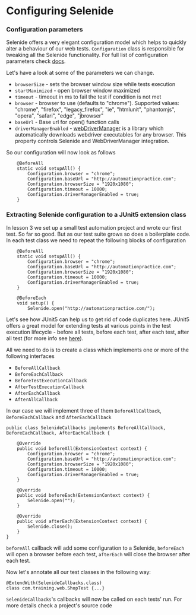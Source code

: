 # Configuring Selenide

### Configuration parameters
Selenide offers a very elegant configuration model which helps to quickly alter a behaviour of our web tests. `Configuration` class is responsible for tweaking all the Selenide functionality. For full list of configuration parameters check [docs](https://com.example.web.selenide.org/javadoc/current/index.html?com/codeborne/com.example.web.selenide/Configuration.html).

Let's have a look at some of the parameters we can change.
* `browserSize` - sets the browser window size while tests execution
* `startMaximized` - open browser window maximized
* `timeout` - timeout in ms to fail the test if condition is not met
* `browser` - browser to use (defaults to "chrome"). Supported values: "chrome", "firefox", "legacy_firefox", "ie", "htmlunit", "phantomjs", "opera", "safari", "edge", "jbrowser"
* `baseUrl` - Base url for open() function calls
* `driverManagerEnabled` - [webDriverManager](https://github.com/bonigarcia/webdrivermanager) is a library which automatically downloads webdriver executables for any browser. This property controls Selenide and WebDriverManager integration.

So our configuration will now look as follows
```aidl
    @BeforeAll
    static void setupAll() {
        Configuration.browser = "chrome";
        Configuration.baseUrl = "http://automationpractice.com";
        Configuration.browserSize = "1920x1080";
        Configuration.timeout = 10000;
        Configuration.driverManagerEnabled = true;
    }
```  

### Extracting Selenide configuration to a JUnit5 extension class
In lesson 3 we set up a small test automation project and wrote our first test.
So far so good. But as our test suite grows so does a boilerplate code. In each test class we need to repeat the following blocks of configuration
```
    @BeforeAll
    static void setupAll() {
        Configuration.browser = "chrome";
        Configuration.baseUrl = "http://automationpractice.com";
        Configuration.browserSize = "1920x1080";
        Configuration.timeout = 10000;
        Configuration.driverManagerEnabled = true;
    }

    @BeforeEach
    void setup() {
        Selenide.open("http://automationpractice.com/");
```
Let's see how JUnit5 can help us to get rid of code duplicates here.
JUnit5 offers a great model for extending tests at various points in the test execution lifecycle - before all tests, before each test, after each test, after all test (for more info see [here](https://junit.org/junit5/docs/current/user-guide/#extensions-lifecycle-callbacks)).
 
 All we need to do is to create a class which implements one or more of the following interfaces
* `BeforeAllCallback`
* `BeforeEachCallback`
* `BeforeTestExecutionCallback`
* `AfterTestExecutionCallback`
* `AfterEachCallback`
* `AfterAllCallback`

In our case we will implement three of them `BeforeAllCallback`, `BeforeEachCallback` and `AfterEachCallback`

```aidl
public class SelenideCallbacks implements BeforeAllCallback, BeforeEachCallback, AfterEachCallback {

    @Override
    public void beforeAll(ExtensionContext context) {
        Configuration.browser = "chrome";
        Configuration.baseUrl = "http://automationpractice.com";
        Configuration.browserSize = "1920x1080";
        Configuration.timeout = 10000;
        Configuration.driverManagerEnabled = true;
    }

    @Override
    public void beforeEach(ExtensionContext context) {
        Selenide.open("");
    }
    
    @Override
    public void afterEach(ExtensionContext context) {
        Selenide.close();
    }
}
```
`beforeAll` callback will add some configuration to a Selenide, `beforeEach` will open a browser before each test, `afterEach` will close the browser after each test.

Now let's annotate all our test classes in the following way:
```aidl
@ExtendWith(SelenideCallbacks.class)
class com.training.web.ShopTest {...}
```
`SelenideCallbacks`'s  callbacks will now be called on each tests' run. 
For more details check a project's source code